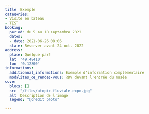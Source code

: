 ```yaml
---
title: Exemple
categories:
- Visite en bateau
- TEST
booking:
  period: du 5 au 10 septembre 2022
  dates:
  - date: 2021-06-26 08:06
  state: Réserver avant 24 oct. 2022
address:
  place: Quelque part
  lat: '49.48410'
  lon: '0.12800'
informations:
  additionnal_informations: Exemple d'information complémentaire
  modalites_de_rendez-vous: RDV devant l'entrée du musée
cover:
  blocs: []
  src: "/files/utopie-fluviale-expo.jpg"
  alt: Description de l'image
  legend: "@crédit photo"

---
```

